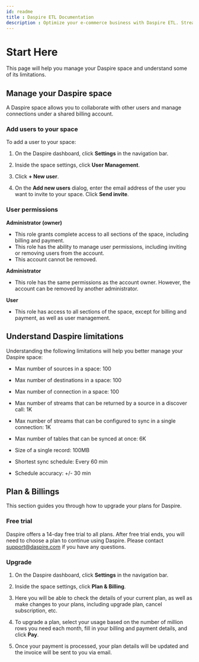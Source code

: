 ```yaml
---
id: readme
title : Daspire ETL Documentation
description : Optimize your e-commerce business with Daspire ETL. Streamline data, gain actionable insights, and boost performance. Start your free trial today!
---
```

# Start Here

This page will help you manage your Daspire space and understand some of its limitations.

## Manage your Daspire space

A Daspire space allows you to collaborate with other users and manage connections under a shared billing account.

### Add users to your space

To add a user to your space:

1. On the Daspire dashboard, click **Settings** in the navigation bar.

2. Inside the space settings, click **User Management**.

3. Click **+ New user**.

4. On the **Add new users** dialog, enter the email address of the user you want to invite to your space. Click **Send invite**.

### User permissions

**Administrator (owner)**
* This role grants complete access to all sections of the space,
including billing and payment.
* This role has the ability to manage user permissions,
including inviting or removing users from the account.
* This account cannot be removed.

**Administrator**
* This role has the same permissions as the account owner. However, the account can be removed by another administrator.

**User**
* This role has access to all sections of the space, except for
billing and payment, as well as user management.

## Understand Daspire limitations

Understanding the following limitations will help you better manage your Daspire space:

* Max number of sources in a space: 100

* Max number of destinations in a space: 100

* Max number of connection in a space: 100

* Max number of streams that can be returned by a source in a discover call: 1K

* Max number of streams that can be configured to sync in a single connection: 1K

* Max number of tables that can be synced at once: 6K

* Size of a single record: 100MB

* Shortest sync schedule: Every 60 min

* Schedule accuracy: +/- 30 min

## Plan & Billings

This section guides you through how to upgrade your plans for Daspire.

### Free trial

Daspire offers a 14-day free trial to all plans. After free trial ends, you will need to choose a plan to continue using Daspire. Please contact [support@daspire.com](mailto:support@daspire.com) if you have any questions.

### Upgrade

1. On the Daspire dashboard, click **Settings** in the navigation bar.

2. Inside the space settings, click **Plan & Billing**.

3. Here you will be able to check the details of your current plan, as well as make changes to your plans, including upgrade plan, cancel subscription, etc.

4. To upgrade a plan, select your usage based on the number of million rows you need each month, fill in your billing and payment details, and click **Pay**.

5. Once your payment is processed, your plan details will be updated and the invoice will be sent to you via email.
